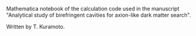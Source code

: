 Mathematica notebook of the calculation code used in the manuscript "Analytical study of birefringent cavities for axion-like dark matter search".

Written by T. Kuramoto.
